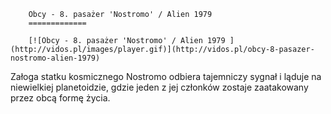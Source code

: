 
        Obcy - 8. pasażer 'Nostromo' / Alien 1979 
        =============
        
        [![Obcy - 8. pasażer 'Nostromo' / Alien 1979 ](http://vidos.pl/images/player.gif)](http://vidos.pl/obcy-8-pasazer-nostromo-alien-1979)
        
        
 Załoga statku kosmicznego Nostromo odbiera tajemniczy sygnał i ląduje na niewielkiej planetoidzie, gdzie jeden z jej członków zostaje zaatakowany przez obcą formę życia.
    